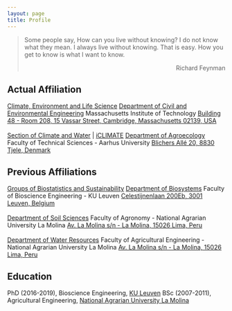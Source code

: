 ```yaml
---
layout: page
title: Profile
---
```

> Some people say, How can you live without knowing? I do not know what they mean. I always live without knowing. That is easy. How you get to know is what I want to know.
> <div style="text-align: right"> Richard Feynman </div>

## Actual Affiliation
[Climate, Environment and Life Science](https://cee.mit.edu/research/climate-environment/)
[Department of Civil and Environmental Engineering](https://cee.mit.edu/)
Massachusetts Institute of Technology
[Building 48 - Room 208, 15 Vassar Street, Cambridge, Massachusetts 02139, USA](https://whereis.mit.edu/?go=48)
<br/><br/>
[Section of Climate and Water](https://agro.au.dk/en/research/research-sections/climate-and-water/) \| [iCLIMATE](https://iclimate.au.dk/research/agriculture-climate)
[Department of Agroecology](https://agro.au.dk/en/)
Faculty of Technical Sciences - Aarhus University
[Blichers Allé 20, 8830 Tjele, Denmark](https://agro.au.dk/en/about-the-department/contact-agroecology/)

## Previous Affiliations
[Groups of Biostatistics and Sustainability](http://www.biw.kuleuven.be/biosyst/mebios)
[Department of Biosystems](https://www.biw.kuleuven.be/english)
Faculty of Bioscience Engineering - KU Leuven
[Celestijnenlaan 200Eb, 3001 Leuven, Belgium](https://www.kuleuven.be/maps/kaart?lat=50.863703799999996&lng=4.6757264&zoom=18&layer=mpq&labels=undefined&building=493-12)
<br/><br/>
[Department of Soil Sciences](https://www.lamolina.edu.pe/facultad/agronomia/web/suelos/)
Faculty of Agronomy - National Agrarian University La Molina
[Av. La Molina s/n - La Molina, 15026 Lima, Peru](https://www.lamolina.edu.pe/facultad/agronomia/web/suelos/contacto.html)
<br/><br/>
[Department of Water Resources](http://www.lamolina.edu.pe/facultad/agricola/recursos.htm)
Faculty of Agricultural Engineering - National Agrarian University La Molina
[Av. La Molina s/n - La Molina, 15026 Lima, Peru](https://www.google.com/maps/place/La+Molina+15024,+Peru/@-12.0827427,-76.9474143,2916m/data=!3m1!1e3!4m8!1m2!2m1!1sUNALM!3m4!1s0x9105c71de6ce7161:0xf6695c3872000465!8m2!3d-12.0828754!4d-76.9455815)

## Education
PhD (2016-2019), Bioscience Engineering, [KU Leuven](https://www.kuleuven.be/kuleuven/)
BSc (2007-2011), Agricultural Engineering, [National Agrarian University La Molina](http://www.lamolina.edu.pe/)
